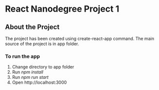 # React Nanodegree Project 1

## About the Project
The project has been created using create-react-app command. The main source of the project is in app folder.

### To run the app
1. Change directory to app folder
2. Run *npm install*
3. Run *npm run start*
4. Open http://localhost:3000